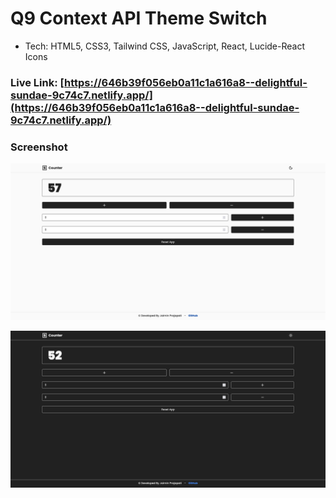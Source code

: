 # Q9 Context API Theme Switch


- Tech: HTML5, CSS3, Tailwind CSS, JavaScript, React, Lucide-React Icons


### Live Link: [https://646b39f056eb0a11c1a616a8--delightful-sundae-9c74c7.netlify.app/](https://646b39f056eb0a11c1a616a8--delightful-sundae-9c74c7.netlify.app/)


### Screenshot


![Screenshot-2](./Screenshot/Screenshot-2-min.png)


![Screenshot-1](./Screenshot/Screenshot-1-min.png)